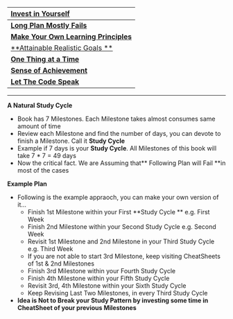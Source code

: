 | [**Invest in Yourself**](https://getpocket.com/explore/item/how-to-invest-in-yourself-1410961290) |
| :--- |
| [**Long Plan Mostly Fails**](http://www.lifehack.org/articles/featured/why-your-plans-fail.html) |
| [**Make Your Own Learning  Principles**](http://inbravo.github.io/docs/refer/learning-helper.pdf) |
| [**Attainable Realistic Goals **](http://www.free-management-ebooks.com/faqps/goal-04.htm) |
| [**One Thing at a Time**](http://alifeofproductivity.com/do-one-thing-at-a-time) |
| [**Sense of Achievement**](http://changingminds.org/explanations/needs/achievement.htm) |
| [**Let The Code Speak**](http://wonko.com/post/code_aesthetics) |

---

**A Natural Study Cycle**

* Book has 7 Milestones. Each Milestone takes almost consumes same amount of time
* Review each Milestone and find the number of days, you can devote to finish a Milestone. Call it **Study Cycle**
* Example if 7 days is your **Study Cycle**. All Milestones of this book will take 7 \* 7 = 49 days
* Now the critical fact. We are Assuming that** Following Plan will Fail **in most of the cases

**Example Plan**

* Following is the example appraoch, you can make your own version of it...
  * Finish 1st Milestone within your First **Study Cycle ** e.g. First Week
  * Finish 2nd Milestone within your Second Study Cycle e.g. Second Week
  * Revisit 1st Milestone and 2nd Milestone in your Third Study Cycle e.g. Third Week
  * If you are not able to start 3rd Milestone, keep visiting CheatSheets of 1st & 2nd Milestones
  * Finish 3rd Milestone within your Fourth Study Cycle
  * Finish 4th Milestone within your Fifth Study Cycle
  * Revisit 3rd, 4th Milestone within your Sixth Study Cycle
  * Keep Revising Last Two Milestones, in every Third Study Cycle
* **Idea is Not to Break your Study Pattern by investing some time in CheatSheet of your previous Milestones**



